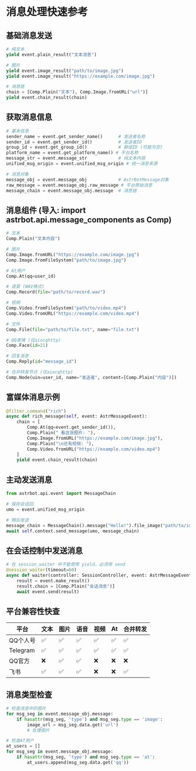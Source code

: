 # 消息处理快速参考

## 基础消息发送
```python
# 纯文本
yield event.plain_result("文本消息")

# 图片
yield event.image_result("path/to/image.jpg")
yield event.image_result("https://example.com/image.jpg")

# 消息链
chain = [Comp.Plain("文本"), Comp.Image.fromURL("url")]
yield event.chain_result(chain)
```

## 获取消息信息
```python
# 基本信息
sender_name = event.get_sender_name()      # 发送者名称
sender_id = event.get_sender_id()          # 发送者ID
group_id = event.get_group_id()            # 群组ID (可能为空)
platform_name = event.get_platform_name() # 平台名称
message_str = event.message_str            # 纯文本内容
unified_msg_origin = event.unified_msg_origin # 统一消息来源

# 消息对象
message_obj = event.message_obj            # AstrBotMessage对象
raw_message = event.message_obj.raw_message # 平台原始消息
message_chain = event.message_obj.message  # 消息链
```

## 消息组件 (导入: import astrbot.api.message_components as Comp)
```python
# 文本
Comp.Plain("文本内容")

# 图片
Comp.Image.fromURL("https://example.com/image.jpg")
Comp.Image.fromFileSystem("path/to/image.jpg")

# At用户
Comp.At(qq=user_id)

# 语音 (WAV格式)
Comp.Record(file="path/to/record.wav")

# 视频
Comp.Video.fromFileSystem("path/to/video.mp4")
Comp.Video.fromURL("https://example.com/video.mp4")

# 文件
Comp.File(file="path/to/file.txt", name="file.txt")

# QQ表情 (仅aiocqhttp)
Comp.Face(id=21)

# 回复消息
Comp.Reply(id="message_id")

# 合并转发节点 (仅aiocqhttp)
Comp.Node(uin=user_id, name="发送者", content=[Comp.Plain("内容")])
```

## 富媒体消息示例
```python
@filter.command("rich")
async def rich_message(self, event: AstrMessageEvent):
    chain = [
        Comp.At(qq=event.get_sender_id()),
        Comp.Plain(" 看这张图片: "),
        Comp.Image.fromURL("https://example.com/image.jpg"),
        Comp.Plain("\n还有视频: "),
        Comp.Video.fromURL("https://example.com/video.mp4")
    ]
    yield event.chain_result(chain)
```

## 主动发送消息
```python
from astrbot.api.event import MessageChain

# 保存会话ID
umo = event.unified_msg_origin

# 稍后发送
message_chain = MessageChain().message("Hello!").file_image("path/to/image.jpg")
await self.context.send_message(umo, message_chain)
```

## 在会话控制中发送消息
```python
# 在 session_waiter 中不能使用 yield，必须用 send
@session_waiter(timeout=60)
async def waiter(controller: SessionController, event: AstrMessageEvent):
    result = event.make_result()
    result.chain = [Comp.Plain("会话消息")]
    await event.send(result)
```

## 平台兼容性快查
| 平台 | 文本 | 图片 | 语音 | 视频 | At | 合并转发 |
|------|------|------|------|------|-----|----------|
| QQ个人号 | ✅ | ✅ | ✅ | ✅ | ✅ | ✅ |
| Telegram | ✅ | ✅ | ✅ | ✅ | ✅ | ✅ |
| QQ官方 | ❌ | ✅ | ✅ | ❌ | ❌ | ❌ |
| 飞书 | ✅ | ✅ | ✅ | ❌ | ❌ | ✅ |

## 消息类型检查
```python
# 检查消息中的图片
for msg_seg in event.message_obj.message:
    if hasattr(msg_seg, 'type') and msg_seg.type == 'image':
        image_url = msg_seg.data.get('url')
        # 处理图片

# 检查AT用户
at_users = []
for msg_seg in event.message_obj.message:
    if hasattr(msg_seg, 'type') and msg_seg.type == 'at':
        at_users.append(msg_seg.data.get('qq'))
```

